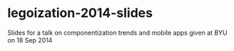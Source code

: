legoization-2014-slides
=======================

Slides for a talk on componentization trends and mobile apps given at BYU on 18 Sep 2014
